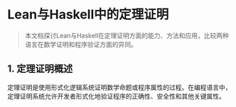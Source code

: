# Lean与Haskell中的定理证明

> 本文档探讨Lean与Haskell在定理证明方面的能力、方法和应用，比较两种语言在数学证明和程序验证方面的异同。

## 1. 定理证明概述

定理证明是使用形式化逻辑系统证明数学命题或程序属性的过程。在编程语言中，定理证明系统允许开发者形式化地验证程序的正确性、安全性和其他关键属性。
